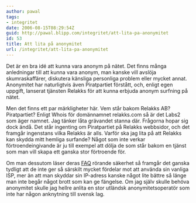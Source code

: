 ```yaml
---
author: pawal
tags:
- integritet
date: 2006-08-15T08:29:54Z
guid: http://pawal.blipp.com/integritet/att-lita-pa-anonymitet
id: 53
title: Att lita på anonymitet
url: /integritet/att-lita-pa-anonymitet
---
```


Det är en bra idé att kunna vara anonym på nätet. Det finns många
anledningar till att kunna vara anonym, man kanske vill avslöja
skumraskaffärer, diskutera känsliga personliga problem eller mycket
annat. Anonymitet har naturligtvis även Piratpartiet förstått, och,
enligt egen uppgift, lanserat tjänsten Relakks för att kunna erbjuda
anonym surfning på nätet.

Men det finns ett par märkligheter här. Vem står bakom Relakks AB?
Piratpartiet? Enligt Whois för domännamnet relakks.com så är det Labs2
som äger namnet. Jag tänker låta grävandet stanna där. Frågorna hopar
sig dock ändå. Det står ingenting om Piratpartiet på Relakks
webbsidor, och det framgår ingenstans vilka Relakks är alls. Varför
ska jag lita på att Relakks kan skydda mitt hemliga surfande? Något
som inte verkar förtroendeingivande är ju till exempel att dölja de
som står bakom en tjänst som man vill skapa ett ganska stor förtroende
för.

Om man dessutom läser deras <a href="https://www.relakks.com/faq/security/">FAQ</a>
rörande säkerhet så framgår det ganska tydligt att de inte ger så
särskilt mycket fördelar mot att använda sin vanliga ISP, mer än att
man skyddar sin IP-adress kanske något lite bättre så länge man inte
begår något brott som kan ge fängelse. Om jag själv skulle behöva
anonymitet skulle jag hellre anlita en stor utländsk
anonymitetsoperatör som inte har någon anknytning till svensk lag.